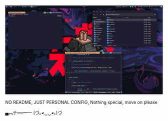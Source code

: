 ![image description](./Preview.png)

NO README, JUST PERSONAL CONFIG, Nothing special, move on please

▄︻テ══━一 (づ｡◕‿‿◕｡)づ
